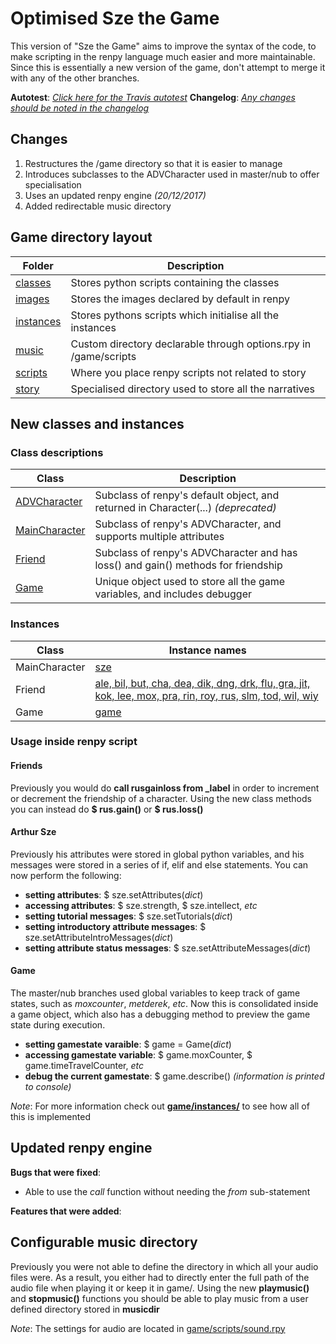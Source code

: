 # Optimised Sze the Game

This version of "Sze the Game" aims to improve the syntax of the code, to make scripting in the renpy language much easier and more maintainable. 
Since this is essentially a new version of the game, don't attempt to merge it with any of the other branches.

**Autotest**: [*Click here for the Travis autotest*](https://travis-ci.org/kfcpaladin/sze-the-game/branches)
**Changelog**: [*Any changes should be noted in the changelog*](./CHANGELOG.md)

## Changes

1. Restructures the /game directory so that it is easier to manage  
2. Introduces subclasses to the ADVCharacter used in master/nub to offer specialisation
3. Uses an updated renpy engine *(20/12/2017)*
4. Added redirectable music directory

## Game directory layout

| Folder                                 | Description                                                       |
| -------------------------------------- | ----------------------------------------------------------------- |
| [classes](./game/classes)      | Stores python scripts containing the classes                      |
| [images](./game/images)        | Stores the images declared by default in renpy                    |
| [instances](./game/instances)  | Stores pythons scripts which initialise all the instances         |
| [music](./game/music)          | Custom directory declarable through options.rpy in /game/scripts  |
| [scripts](./game/scripts)      | Where you place renpy scripts not related to story                |
| [story](./game/story)          | Specialised directory used to store all the narratives            |

## New classes and instances
### Class descriptions

| Class                                                      | Description                                                                       |
| ---------------------------------------------------------- | --------------------------------------------------------------------------------- |
| [ADVCharacter](./renpy/character.py#L583)          | Subclass of renpy's default object, and returned in Character(...) *(deprecated)* |
| [MainCharacter](./game/classes/MainCharacter.rpy)  | Subclass of renpy's ADVCharacter, and supports multiple attributes                |
| [Friend](./game/classes/Friend.rpy)                | Subclass of renpy's ADVCharacter and has loss() and gain() methods for friendship |
| [Game](./game/classes/Game.rpy)                    | Unique object used to store all the game variables, and includes debugger         |

### Instances

| Class         | Instance names  |
| ------------- | --------------- |
| MainCharacter | [sze](./game/instances/sze.rpy)  |
| Friend        | [ale, bil, but, cha, dea, dik, dng, drk, flu, gra, jit, kok, lee, mox, pra, rin, roy, rus, slm, tod, wil, wiy](./game/instances/friends.rpy) |
| Game          | [game](./game/instances/game.rpy)|

### Usage inside renpy script

#### Friends
Previously you would do **call rusgainloss from _label** in order to increment or decrement the friendship of a character. Using the new class methods you can instead do **$ rus.gain()** or **$ rus.loss()**

#### Arthur Sze
Previously his attributes were stored in global python variables, and his messages were stored in a series of if, elif and else statements. You can now perform the following:

* **setting attributes**: $ sze.setAttributes(*dict*)
* **accessing attributes**: $ sze.strength, $ sze.intellect, *etc*
* **setting tutorial messages**: $ sze.setTutorials(*dict*)
* **setting introductory attribute messages**: $ sze.setAttributeIntroMessages(*dict*)
* **setting attribute status messages**: $ sze.setAttributeMessages(*dict*)

#### Game
The master/nub branches used global variables to keep track of game states, such as *moxcounter*, *metderek*, *etc*. Now this is consolidated inside a game object, which also has a debugging method to preview the game state during execution. 

* **setting gamestate varaible**: $ game = Game(*dict*)
* **accessing gamestate variable**: $ game.moxCounter, $ game.timeTravelCounter, *etc*
* **debug the current gamestate**: $ game.describe() *(information is printed to console)*

*Note*: For more information check out [**game/instances/**](./game/instances) to see how all of this is implemented

## Updated renpy engine

**Bugs that were fixed**:
* Able to use the *call* function without needing the *from* sub-statement

**Features that were added**:


## Configurable music directory

Previously you were not able to define the directory in which all your audio files were. As a result, you either had to directly enter the full path of the audio file when playing it or keep it in game/.
Using the new **playmusic()** and **stopmusic()** functions you should be able to play music from a user defined directory stored in **musicdir**

*Note*: The settings for audio are located in [game/scripts/sound.rpy](./game/scripts/sound.rpy)
